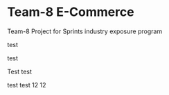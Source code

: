 # Team-8 E-Commerce
Team-8 Project for Sprints industry exposure program

test

test

Test
test

test test 12 12
